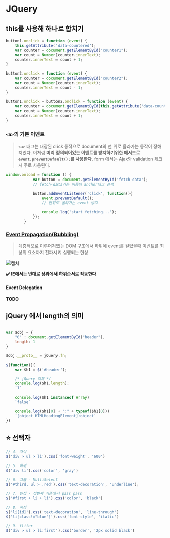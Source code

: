 # JQuery


## this를 사용해 하나로 합치기
```js
button1.onclick = function (event) {
    this.getAttribute('data-countered');
    var counter = document.getElementById("counter1");
    var count = Number(counter.innerText);
    counter.innerText = count + 1;
}

button2.onclick = function (event) {
    var counter = document.getElementById("counter2");
    var count = Number(counter.innerText);
    counter.innerText = count - 1;
}
```

```js
button1.onclick = button2.onclick = function (event) {
    var counter = document.getElementById(this.getAttribute('data-countered'));
    var count = Number(counter.innerText);
    counter.innerText = count + 1;
}

```

### `<a>`의 기본 이벤트
> `<a>` 태그는 내장된 click 동작으로 document의 맨 위로 올라가는 동작이 정해져있다.
이처럼 **미리 정의되어있는 이벤트를 방지하기위한 메서드로 `event.preventDefault();`를 사용한다.**
form 에서는 Ajax와 validation 체크시 주로 사용된다.

```js
window.onload = function () {
            var button = document.getElementById('fetch-data');
            // fetch-data라는 이름의 anchor태그 선택

            button.addEventListener('click', function(){
                event.preventDefault();
                // 맨위로 올라가는 event 방지

                console.log('start fetching...');
            });
        }

```

### [Event Propagation(Bubbling)](https://joshua1988.github.io/web-development/javascript/event-propagation-delegation/#eventstoppropagation)
> 계층적으로 이루어져있는 DOM 구조에서 하위에 event를 걸었을때 이벤트를 최상위 요소까지 전파시켜 실행되는 현상

![캡처](https://i.imgur.com/4OK2yeC.png)

**✔️ IE에서는 반대로 상위에서 하위순서로 작동한다**

#### Event Delegation
**TODO**

## jQuery 에서 length의 의미

```js

var $obj = {
    "0" : document.getElementById("header"),
    length: 1
}

$obj.__proto__ = jQuery.fn;

$(function(){
    var $h1 = $('#header');

    /* jQuery 객체 */
    console.log($h1.length);
    `1`

    console.log($h1 instanceof Array)
    `false`

    console.log($h1[0] + ":" + typeof($h1[0]))
    `[object HTMLHeadingElement]:object`
})
```

## ⭐️ 선택자

```js
// 4. 자식
$('div > ul > li').css('font-weight', '600')

// 5. 하위
$('div li').css('color', 'gray')

// 6. 그룹 - MultiSelect
$('#third, ul > .red').css('text-decoration', 'underline');

// 7. 인접 - 첫번째 기준에서 pass pass
$('#first + li + li').css('color', 'black')

// 8. 속성
$('li[id]').css('text-decoration', 'line-through')
$('li[class!="blue"]').css('font-style', 'italic')

// 9. fliter
$('div > ul > li:first').css('border', '2px solid black')
```
